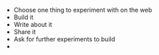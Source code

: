 - Choose one thing to experiment with on the web
- Build it
- Write about it
- Share it
- Ask for further experiments to build
-